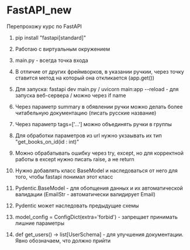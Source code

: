 # FastAPI_new
Перепрохожу курс по FastAPI

1) pip install "fastapi[standard]"
2) Работаю с виртуальным окружением
3) main.py - всегда точка входа
4) В отличие от других фреймворков, в указании ручкии, через точку ставится метод на который она откликается (app.get())

5) Для запуска: fastapi dev main.py / uvicorn main:app --reload - для запуска веб-сервера  / можно через if name
6) Через параметр summary в обявлении ручки можно делать более читабельную документацию (писать русские название)
7) Через параметр tags=['...'] можно объединять ручки в группы

8) Для обработки параметров из url нужно укзаывать их тип "get_books_on_id(id : int)"
9) Можно обрабатывать ошибку через try, except, но для корректной работы в except нужно писать raise, а не return
10) Нужно добавлять класс BaseModel и наследоваться от него для того, чтобы fastapi понимал этот класс 

11) Pydentic.BaseModel - для обопщения данных и их автоматической валидации (EmailStr - автоматически валидирует Email)
12) Pydentic может наследовать предыдущие схемы
13) model_config = ConfigDict(extra='forbid') - запрещает принимать лишние параметры
14) def get_users() -> list[UserSchema] - для улучшения документации. Явно обозначаем, что должно прийти
